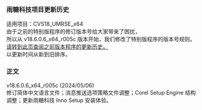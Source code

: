 ### 雨糖科技项目更新历史
适用项目：CVS18_UMRSE_x64<br>
由于之前的特别版程序的修订版本号给大家带来了困扰，<br>
所以从 v18.6.0.6_x64_r005c 版本开始，我们修改了特别版程序的版本号规则。<br>
[请转到此页查阅之前版本程序的更新历史。](https://github.com/RainCandyTech/RCProject_UpdateHistory/blob/main/CVS18_KRMSE_Legacy.md)<br>
以更新时间从新到旧排序。
### 正文
v18.6.0.6_x64_r005c (2024/05/06)<br>
修订简体中文语言文件；消息推送选项策略文件调整；Corel Setup Engine 结构调整；更新雨糖科技 Inno Setup 安装体验。
